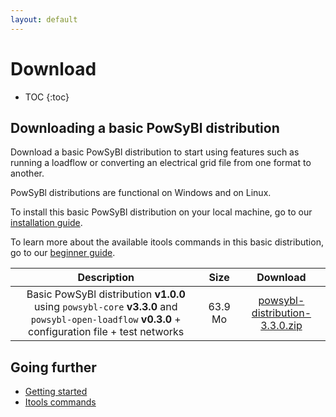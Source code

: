```yaml
---
layout: default
---
```


# Download

* TOC
{:toc}

## Downloading a basic PowSyBl distribution

Download a basic PowSyBl distribution to start using features such as running a loadflow or converting an electrical grid file from one format to another.

PowSyBl distributions are functional on Windows and on Linux.

To install this basic PowSyBl distribution on your local machine, go to our [installation guide](../documentation/user/index.md#installation-from-binaries).

To learn more about the available itools commands in this basic distribution, go to our [beginner guide](../documentation/user/index.md#run-1st-itools-command).
 

| Description | Size | Download |
| :-------------------: | :----------------: | :----------------: |
| Basic PowSyBl distribution **v1.0.0** using `powsybl-core` **v3.3.0** and `powsybl-open-loadflow` **v0.3.0** + configuration file + test networks | 63.9 Mo | [<i class="fas fa-download"></i>  powsybl-distribution-3.3.0.zip](powsybl-distribution-3.3.0.zip) |


## Going further
- [Getting started](../documentation/user/index.md)
- [Itools commands](../documentation/user/itools/index.md)